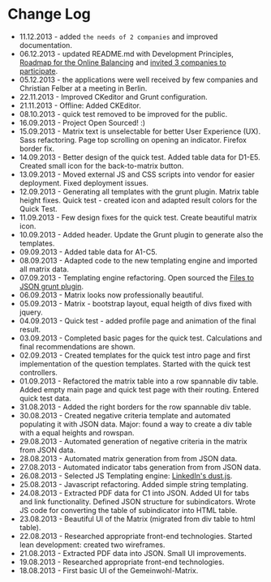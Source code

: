 # Change Log

* 11.12.2013 - added ```the needs of 2 companies``` and improved documentation.
* 06.12.2013 - updated README.md with Development Principles, [Roadmap for the Online Balancing](ECG_Online_Balancing_Roadmap_de.md) and [invited 3 companies to participate](docs/ECG_Online_Balancing_Roadmap_de.md#mitgestalten).
* 05.12.2013 - the applications were well received by few companies and Christian Felber at a meeting in Berlin.
* 22.11.2013 - Improved CKeditor and Grunt configuration.
* 21.11.2013 - Offline: Added CKEditor.
* 08.10.2013 - quick test removed to be improved for the public.
* 16.09.2013 - Project Open Sourced! :)
* 15.09.2013 - Matrix text is unselectable for better User Experience (UX). Sass refactoring. Page top scrolling on opening an indicator. Firefox border fix.
* 14.09.2013 - Better design of the quick test. Added table data for D1-E5. Created small icon for the back-to-matrix button.
* 13.09.2013 - Moved external JS and CSS scripts into vendor for easier deployment. Fixed deployment issues.
* 12.09.2013 - Generating all templates with the grunt plugin. Matrix table height fixes. Quick test - created icon and adapted result colors for the Quick Test.
* 11.09.2013 - Few design fixes for the quick test. Create beautiful matrix icon.
* 10.09.2013 - Added header. Update the Grunt plugin to generate also the templates.
* 09.09.2013 - Added table data for A1-C5.
* 08.09.2013 - Adapted code to the new templating engine and imported all matrix data.
* 07.09.2013 - Templating engine refactoring. Open sourced the [Files to JSON grunt plugin](https://github.com/sinnwerkstatt/grunt-files-to-json-appender).
* 06.09.2013 - Matrix looks now professionally beautiful.
* 05.09.2013 - Matrix - bootstrap layout, equal heigth of divs fixed with jquery.
* 04.09.2013 - Quick test - added profile page and animation of the final result.
* 03.09.2013 - Completed basic pages for the quick test. Calculations and final recommendations are shown.
* 02.09.2013 - Created templates for the quick test intro page and first implementation of the question templates. Started with the quick test controllers.
* 01.09.2013 - Refactored the matrix table into a row spannable div table. Added empty main page and quick test page with their routing. Entered quick test data.
* 31.08.2013 - Added the right borders for the row spannable div table.
* 30.08.2013 - Created negative criteria template and automated populating it with JSON data. Major: found a way to create a div table with a equal heights and rowspan.
* 29.08.2013 - Automated generation of negative criteria in the matrix from JSON data.
* 28.08.2013 - Automated matrix generation from from JSON data.
* 27.08.2013 - Automated indicator tabs generation from from JSON data.
* 26.08.2013 - Selected JS Templating engine: [LinkedIn's dust.js](http://linkedin.github.io/dustjs/).
* 25.08.2013 - Javascript refactoring. Added simple string templating.
* 24.08.2013 - Extracted PDF data for C1 into JSON. Added UI for tabs and link functionality. Defined JSON structure for subindicators. Wrote JS code for converting the table of subindicator into HTML table.
* 23.08.2013 - Beautiful UI of the Matrix (migrated from div table to html table).
* 22.08.2013 - Researched appropriate front-end technologies. Started lean development: created two wireframes.
* 21.08.2013 - Extracted PDF data into JSON. Small UI improvements.
* 19.08.2013 - Researched appropriate front-end technologies.
* 18.08.2013 - First basic UI of the Gemeinwohl-Matrix.
